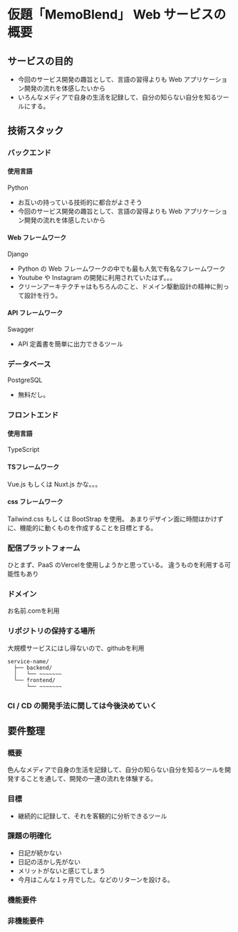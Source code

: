 # 仮題「MemoBlend」 Web サービスの概要

## サービスの目的
- 今回のサービス開発の趣旨として、言語の習得よりも Web アプリケーション開発の流れを体感したいから
- いろんなメディアで自身の生活を記録して、自分の知らない自分を知るツールにする。
## 技術スタック
### バックエンド
#### 使用言語
Python
- お互いの持っている技術的に都合がよさそう
- 今回のサービス開発の趣旨として、言語の習得よりも Web アプリケーション開発の流れを体感したいから
#### Web フレームワーク
Django
- Python の Web フレームワークの中でも最も人気で有名なフレームワーク
- Youtube や Instagram の開発に利用されていたはず。。。
- クリーンアーキテクチャはもちろんのこと、ドメイン駆動設計の精神に則って設計を行う。
#### API フレームワーク
Swagger
- API 定義書を簡単に出力できるツール
### データベース
PostgreSQL
- 無料だし。
### フロントエンド
#### 使用言語
TypeScript
#### TSフレームワーク
Vue.js もしくは Nuxt.js かな。。。
#### css フレームワーク
Tailwind.css もしくは BootStrap を使用。
あまりデザイン面に時間はかけずに、機能的に動くものを作成することを目標とする。
### 配信プラットフォーム
ひとまず、PaaS のVercelを使用しようかと思っている。
違うものを利用する可能性もあり
### ドメイン
お名前.comを利用
### リポジトリの保持する場所
大規模サービスにはし得ないので、githubを利用
```
service-name/
  ├── backend/
  │   └── ~~~~~~~
  └── frontend/
      └── ~~~~~~~
```
### CI / CD の開発手法に関しては今後決めていく

## 要件整理

### 概要
色んなメディアで自身の生活を記録して、自分の知らない自分を知るツールを開発することを通して、開発の一連の流れを体験する。

### 目標
- 継続的に記録して、それを客観的に分析できるツール

### 課題の明確化
- 日記が続かない
- 日記の活かし先がない
- メリットがないと感じてしまう
- 今月はこんな１ヶ月でした。などのリターンを設ける。

### 機能要件

### 非機能要件

